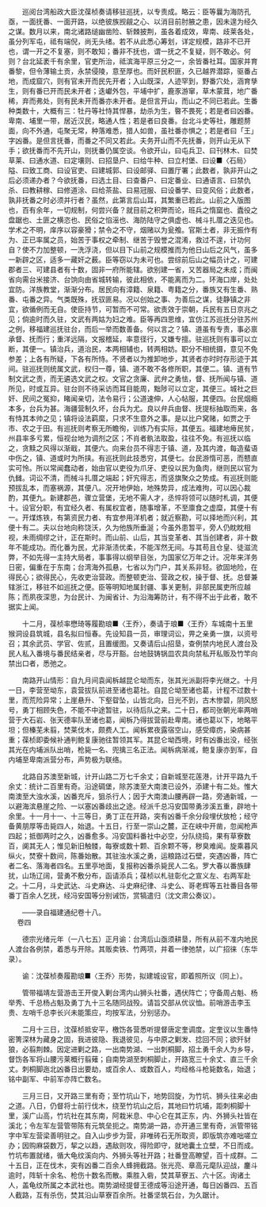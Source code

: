 <!-- { "loadSidebar": true } -->
　　巡阅台湾船政大臣沈葆桢奏请移驻巡抚，以专责成。略云：臣等曩为海防孔亟，一面抚番、一面开路，以绝彼族觊觎之心、以消目前肘腋之患，因未遑为经久之谋。数月以来，南北诸路缒幽凿险、斩棘披荆，虽各着成效，卑南、歧莱各处，虽分列军屯，祗有端倪，尚无头绪。若不从此悉心筹划，详定规模，路非不已开也，谓一开之不复塞，则不敢知；番非不抚也，谓一抚之不复疑，则不敢必。何则？台北延袤千有余里，官吏所治，祗滨海平原三分之一，余皆番社耳。国家并育番黎，但令薄输土贡，永禁侵陵，意至厚也。而奸民积匪，久已越界潜踪，驱番占地，而成窟穴，则有官未开而民先开者；入山既深，人迹罕到，野番穴处，涵育孳生，则有番已开而民未开者；迭巘外包，平埔中扩，鹿豕游窜，草木蒙茸，地广番稀，弃而弗处，则有民未开而番亦未开者。是但言开山，而山之不同已若此。生番种类数十，大概有三：牡丹等社恃其悍暴，劫杀为生，暋不畏死；若是者曰凶番。卑南、埔里一带，居近汉民，略通人性；若是者曰良番。台北斗史等社，雕题剺面，向不外通，屯聚无常，种落难悉，猎人如兽，虽社番亦惧之；若是者曰「王」字凶番。是但言抚番，而番之不同又若此。夫务开山而不先抚番，则开山无从下手；欲抚番而不先开山，则抚番仍属空谈。令欲开山，曰屯兵卫、曰刊林木、曰焚草莱、曰通水道、曰定壤则、曰招垦户、曰给牛种、曰立村堡、曰设■〈石局〉隘、曰致工商、曰设官吏、曰建城郭、曰设邮驿、曰置厅署；此数者，孰非开山之后必须递办者？今欲抚番，曰选土目、曰查番户、曰定番业、曰通语言、曰禁仇杀、曰教耕稼、曰修道涂、曰给茶盐、曰易冠服、曰设番学、曰变风俗；此数者，孰非抚番之时必须并行者？虽然，此第言后山耳，其繁重已若此。山前之入版图也，百有余年，一切规制，何尝兴备？就目前之积弊而论，班兵之惰窳也、蠹役之盘踞也、土匪之横恣也、民俗之惂滛也、海防陆守之俱虚也、械斗扎厝之迭见也。学术之不明，庠序以容豪猾；禁令之不守，烟赌以为瓮飧。官斯土者，非无振作有为、正已率属之员，始苦于事权之牵制、继苦于毁誉之混淆，救过不遑，计功何自？使不力加整顿，一洗浮浇，但以目下山前之规模推而为他日山后之风气，虽多一新辟之区，适多一藏奸之薮。臣等窃以为未可也。尝综前后山之幅员计之，可建郡者三、可建县者有十数，固非一府所能辖。欲别建一省，又苦器局之未成；而闽省向需台米接济、台饷向由省城转输，彼此相依，不能离而为二。环海口岸，处处宜防。洋族教堂，渐渐分布。居民向有漳籍、泉籍、粤籍之分，番族又有生番、熟番、屯番之异。气类既殊，抚驭匪易。况以创始之事、为善后之谋，徒静镇之非宜，欲循例而无自。使臣持节，可暂而不可常。欲责效于崇朝，兵民有五日京兆之见；倘逾时而久驻，文武有两姑为妇之难。臣等再四思维，宜仿江苏巡抚分驻苏州之例，移福建巡抚驻台，而后一举而数善备。何以言之？镇、道虽有专责，事必禀承督、抚而行；重洋远隔，文报稽延，率意径行，又嫌专擅。驻巡抚则有事可以立断，其便一。镇治兵，道治民，本两相辅也，转两相妨。职分不相统摄，意见不免参差；上各有所疑，下各有所恃。不贤者以为推卸地步，其贤者亦时时存形迹于其间。驻巡抚则统属文武，权归一尊，镇、道不敢不各修所职，其便二。镇、道有节制文武之责，而无遴选文武之权。文官之贪廉、武弁之勇怯，督、抚所闻与镇、道所见，时或互异。驻台则不待采访而耳目能周，黜陟可以立定，其便三。城社之巨奸、民间之冤抑，睹闻亲切，法令易行；公道速伸，人心帖服，其便四。台民烟瘾本多，台兵为甚。海疆营制久坏，台兵为尤。良以弁兵由督、抚提标抽取而来，各有恃其本帅之见；镇将设法羁縻，只求不生意外之事。是以比户窝赌，如贾之于市、农之于田。有巡抚则考察无所瞻徇，训练乃有实际，其便五。福建地瘠民贫，州县率多亏累，恒视台地为调剂之区；不肖者骫法取盈，往往不免。有巡抚以临之，贪黩之风得以渐戢，其便六。向来台员不得志于镇、道，及其内渡，每造蜚语中伤之，镇、道或时为所挟。有巡抚则此技悉穷，其便七。台民游惰可恶，而戆直实可怜。所以常闻蠢动者，始由官以吏役为爪牙、吏役以民为鱼肉，继则民以官为仇雠。词讼不清，而械斗扎厝之端起；奸宄得志，而竖旗聚众之势成。有巡抚则能预拔乱本，而塞祸源，其便八。况开地伊始，地殊势异，成法难拘，可以因心裁酌，其便九。新建郡邑，骤立营堡，无地不需人才，丞悴将领可以随时札调，其便十。设官分职，有宜经久者、有属权宜者，随事增革，不至廪食之虚糜，其便十有一。开煤炼铁，有第资民力者、有宜参用洋机者；就近察勘，可以择地而兴利，其便十有二。夫以台地向称饶沃，久为他族所垂涎；今虽外患暂平，旁人仍眈眈相视，未雨绸缪之计，正在斯时。而山前、山后，其当变革者、其当创建者，非十数年不能成功。而化番为民，尤非渐渍优柔，不能浑然无间。与其苟且仓皇、徒滋流弊，不如先得一主持大局者，事事得以纲举目张，为国家亿万年之计。况年来洋务日密，偏重在于东南；台湾海外孤悬，七省以为门户，其关系非轻。欲固地险，在得民心；欲得民心，先收吏治营政。而整顿吏治、营政之权，操于督、抚。总督兼辖浙江，移驻不如巡抚之便。臣等明知地属封疆、事关更制，非部民属吏所应越陈；而夙夜深思，为台民计、为闽省计、为沿海筹防计，有不得不出于此者，敢不据实上闻。

　　十二月，葆桢率懋琦等履勘琅■〈王乔〉，奏请于琅■〈王乔〉车城南十五里猴洞设县筑城，县名拟曰恒春。先设知县一员，审理词讼，畀之亲勇一旗，以资号召；其余武员、学官、佐贰，且置缓图。又奏请后山招垦，查例禁内地民人渡台及民人私入番境与番民结亲者，尽与开豁。台地鼓铸锅皿农具向禁私开私贩及竹竿向禁出口者，悉弛之。

　　南路开山情形：自九月间袁闻柝越昆仑坳而东，张其光派副将李光继之。十月一日，李营至坳东，袁营拔队前进至诸也葛社。自昆仑坳至诸也葛，计程不过数十里，而荒险异常；上崖悬升、下壑眢坠，山皆北向，日光不到，古木惨碧，阴风怒号，勇丁相顾失色，不能不中途暂驻，以待后队之来。二十日，都司张朝光率两哨营于大石岩、张天德率队至诸也葛，闻柝乃得拔营前赴卑南。诸也葛以下，地略平坦；但榛芜未翦，焚莱伐木，颇费人工。闻柝累夜露宿空山，感受瘴疠，染病甚重；葆桢即委候补通判鲍复康驰往暂领其军。其昆仑坳西境，时有凶番出没，经张其光在内埔派队出哨，枪毙一名、兜擒三名正法。闻柝病渐减，鲍复康亦到军，自内埔至卑南派营分布，声势极为联络。

　　北路自苏澳至新城，计开山路二万七千余丈；自新城至花莲港，计开平路九千余丈：统计二百里有奇。沿途碉堡，除苏澳至大南澳已设外，添建十有二处。惟大南澳至大浊水溪，凶番充斥，狙杀行人；因于大南澳山腰再辟一路，旁通新城，一以避海滨悬崖之险、一以塞凶番歧出之途。经派千总冯安国带勇涉溪五重，辟地十余里。十一月十一、十三等日，勇丁正在开路，突有凶番千余分段埋伏放枪；经守备黄朋厚等击毙四人，始退。十五日，行至一崇山之麓，正在峡中开凿，忽闻枪声四起；抵御两时之久，凶番愈多。冯安国料番社中必空，分队绕捣，果有草寮数百，阒其无人；惟见新旧触髅，每寮或数十颗、百余颗不等，秽臭难闻。旋乘暮风纵火，焚寮十数间，陈番始散。其驻浊水溪之勇，运粮路过石壁，突遇凶番，阵亡者二名、落海者四名。五里亭地面，复报称凶番杀毙民人二名。罗大春以番族肆扰，山场辽阔，营勇不敷分布，函请添兵；葆桢以札驻彰化之宣义左、右两军赴之。十二月，斗史武达、斗史麻达、斗史麻纪律、斗史么、哥老辉等五社番目各带番丁百余人乞抚，经冯安国等分别诫饬，赏犒遣归（沈文肃公奏议）。

　　——录自福建通纪卷十八。  
　 
卷四

　　德宗光绪元年（一八七五）正月谕：台湾后山亟须耕垦，所有从前不准内地民人渡台各例禁，着悉与开除。其贩卖铁、竹两项，并着一律弛禁，以广招徕（东华录）。

　　谕：沈葆桢奏履勘琅■〈王乔〉形势，拟建城设官，即着照所议（同上）。

　　管带福靖左营游击王开俊入剿台湾内山狮头社番，遇伏阵亡；守备周占魁、杨举秀、千总杨占魁及勇丁九十三名随同战殁。请旨交部从优议恤。前哨游击李玉贵、左哨千总李长兴未能策应，均按军法，分别惩办。

　　二月十三日，沈葆桢抵安平，檄饬各营悉听提督唐定奎调度。定奎议以生番恃密箐深林为藏身之固，我进彼隐、我退彼见，与中原之剿发、捻回不同；欲歼豺狼，必翦荆棘。因定进剿之路，一出南势湖、一出刺桐脚，招土勇千余人为乡导，督饬各军将山腰污莱概行翦薙；自南势湖至刺桐脚止，开路宽三十余丈、直三千余丈。刺桐脚迤北凶番日出要劫，或百余人、或数百人，均经格斗枪毙数名，始退；铭中副军、中前军亦阵亡数名。

　　三月三日，又开路三里有奇；至竹坑山下，地势回旋，为竹坑、狮头往来必由之道。八日，仍督将士前行伐木，绕至竹坑山之后，其地曰竹坑埔，距刺桐脚十里，溪广山高，竹坑社在其东南，阿栽米息、中心仑在其正东，内、外狮头社皆在溪北；令左军左营管带陈有元筑垒扼之。南势湖一路，亦开通三里有奇，派管带铭字中军左营梁善明驻之。自入山步步为营，非唯砖石无所取资，即版筑亦难咄嗟立办；因购麻袋数万，挈之以趋，遇敌则攻，得险即守，就地囊土立壁，不日而成。竹坑布置就绪，循大龟纹溪向内、外狮头等社开路；社番登高瞭望，百十成群。二十五日，正在伐木，突有凶番二百余人蜂拥截路。张光亮、章高元麾队迎战，鏖斗逾时，阵斩十余名、枪伤十数名而散。乘胜入砦，焚其草寮五、六十区。询诸土人，盖龟纹所属之本武社也。南势湖经提督王德成等沿途开通，每日凶番四、五百人截路，互有杀伤，焚其沿山草寮百余所。社番坚筑石台，为久踞计。

